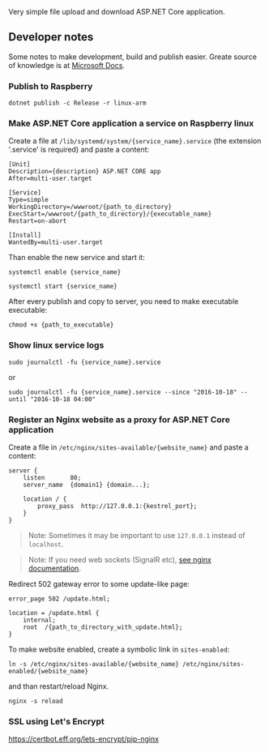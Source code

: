 Very simple file upload and download ASP.NET Core application.

## Developer notes

Some notes to make development, build and publish easier.
Greate source of knowledge is at [Microsoft Docs](https://docs.microsoft.com/en-us/aspnet/core/publishing/linuxproduction).

### Publish to Raspberry

```
dotnet publish -c Release -r linux-arm
```

### Make ASP.NET Core application a service on Raspberry linux

Create a file at `/lib/systemd/system/{service_name}.service` (the extension '.service' is required) and paste a content:

```
[Unit]
Description={description} ASP.NET CORE app
After=multi-user.target

[Service]
Type=simple
WorkingDirectory=/wwwroot/{path_to_directory}
ExecStart=/wwwroot/{path_to_directory}/{executable_name}
Restart=on-abort

[Install]
WantedBy=multi-user.target
```

Than enable the new service and start it:

```
systemctl enable {service_name}

systemctl start {service_name}
```

After every publish and copy to server, you need to make executable executable:

```
chmod +x {path_to_executable}
```

### Show linux service logs

```
sudo journalctl -fu {service_name}.service
```

or 

```
sudo journalctl -fu {service_name}.service --since "2016-10-18" --until "2016-10-18 04:00"
```

### Register an Nginx website as a proxy for ASP.NET Core application

Create a file in `/etc/nginx/sites-available/{website_name}` and paste a content:

```
server {
    listen       80;
    server_name  {domain1} {domain...};

    location / {
        proxy_pass  http://127.0.0.1:{kestrel_port};
    }
}
```

> Note: Sometimes it may be important to use `127.0.0.1` instead of `localhost`.

> Note: If you need web sockets (SignalR etc), [see nginx documentation](https://www.nginx.com/blog/websocket-nginx/).

Redirect 502 gateway error to some update-like page:

```
error_page 502 /update.html;

location = /update.html {
    internal;
    root  /{path_to_directory_with_update.html};
}

```

To make website enabled, create a symbolic link in `sites-enabled`:

```
ln -s /etc/nginx/sites-available/{website_name} /etc/nginx/sites-enabled/{website_name}
```

and than restart/reload Nginx.

```
nginx -s reload
```

### SSL using Let's Encrypt

https://certbot.eff.org/lets-encrypt/pip-nginx
